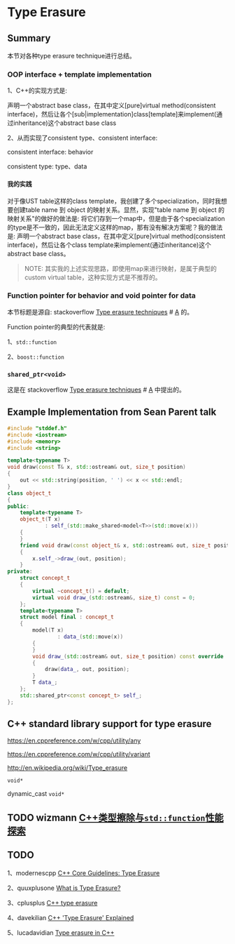 # Type Erasure

## Summary

本节对各种type erasure technique进行总结。

### OOP interface + template implementation

1、C++的实现方式是: 

声明一个abstract base class，在其中定义[pure]virtual method(consistent interface)，然后让各个[sub|implementation]class[template]来implement(通过inheritance)这个abstract base class

2、从而实现了consistent type、consistent interface:

consistent interface: behavior

consistent type: type、data

#### 我的实践

对于像UST table这样的class template，我创建了多个specialization，同时我想要创建table name 到 object 的映射关系。显然，实现"table name 到 object 的映射关系"的做好的做法是: 将它们存到一个map中，但是由于各个specialization的type是不一致的，因此无法定义这样的map，那有没有解决方案呢？我的做法是: 声明一个abstract base class，在其中定义[pure]virtual method(consistent interface)，然后让各个class template来implement(通过inheritance)这个abstract base class。

> NOTE: 其实我的上述实现思路，即使用map来进行映射，是属于典型的custom virtual table，这种实现方式是不推荐的。

### Function pointer for behavior and void pointer for data

本节标题是源自: stackoverflow [Type erasure techniques](https://stackoverflow.com/questions/5450159/type-erasure-techniques) # [A](https://stackoverflow.com/a/6044720) 的。

Function pointer的典型的代表就是:

1、`std::function`

2、`boost::function`





### `shared_ptr<void>`

这是在  stackoverflow [Type erasure techniques](https://stackoverflow.com/questions/5450159/type-erasure-techniques) # [A](https://stackoverflow.com/a/6044720)  中提出的。



## Example Implementation from Sean Parent talk

```c++
#include "stddef.h"
#include <iostream>
#include <memory>
#include <string>

template<typename T>
void draw(const T& x, std::ostream& out, size_t position)
{
	out << std::string(position, ' ') << x << std::endl;
}
class object_t
{
public:
	template<typename T>
	object_t(T x)
			: self_(std::make_shared<model<T>>(std::move(x)))
	{
	}
	friend void draw(const object_t& x, std::ostream& out, size_t position)
	{
		x.self_->draw_(out, position);
	}
private:
	struct concept_t
	{
		virtual ~concept_t() = default;
		virtual void draw_(std::ostream&, size_t) const = 0;
	};
	template<typename T>
	struct model final : concept_t
	{
		model(T x)
				: data_(std::move(x))
		{
		}
		void draw_(std::ostream& out, size_t position) const override
		{
			draw(data_, out, position);
		}
		T data_;
	};
	std::shared_ptr<const concept_t> self_;
};
```





## C++ standard library support for type erasure



https://en.cppreference.com/w/cpp/utility/any



https://en.cppreference.com/w/cpp/utility/variant



http://en.wikipedia.org/wiki/Type_erasure



`void*`

dynamic_cast `void*`



## TODO wizmann [C++类型擦除与`std::function`性能探索](https://wizmann.tk/cpp-type-erasure-and-std-function.html)



## TODO

1、modernescpp [C++ Core Guidelines: Type Erasure](https://www.modernescpp.com/index.php/c-core-guidelines-type-erasure)

2、quuxplusone [ What is Type Erasure?](https://quuxplusone.github.io/blog/2019/03/18/what-is-type-erasure/)

3、cplusplus [C++ type erasure](http://www.cplusplus.com/articles/oz18T05o/)

4、davekilian [C++ 'Type Erasure' Explained](https://davekilian.com/cpp-type-erasure.html)

5、lucadavidian [Type erasure in C++](http://www.lucadavidian.com/2019/08/26/type-erasure-in-c/)



